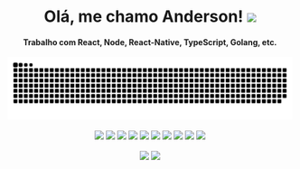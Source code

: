 <div align="center">
<h1 align="center">Olá, me chamo Anderson! <img width="35" src="https://media.giphy.com/media/hvRJCLFzcasrR4ia7z/giphy.gif"></h1>
<h4 align="center">Trabalho com React, Node, React-Native, TypeScript, Golang, etc.</h4>
</div>

<div align="center">
  <img src="https://github.com/andersonmogdans/andersonmogdans/blob/output/github-contribution-grid-snake-dark.svg" />
</div>

<div align="center">
  </br>
  <img src="https://img.shields.io/badge/react-%2320232a.svg?style=for-the-badge&logo=react&logoColor=%2361DAFB" />
  <img src="https://img.shields.io/badge/react_native-%2320232a.svg?style=for-the-badge&logo=react&logoColor=%2361DAFB" />
  <img src="https://img.shields.io/badge/node.js-6DA55F?style=for-the-badge&logo=node.js&logoColor=white" />
  <img src="https://img.shields.io/badge/typescript-%23007ACC.svg?style=for-the-badge&logo=typescript&logoColor=white" />
  <img src="https://img.shields.io/badge/go-%2300ADD8.svg?style=for-the-badge&logo=go&logoColor=white" />
  <img src="https://img.shields.io/badge/php-%23777BB4.svg?style=for-the-badge&logo=php&logoColor=white" />
  <img src="https://img.shields.io/badge/vuejs-%2335495e.svg?style=for-the-badge&logo=vuedotjs&logoColor=%234FC08D" />
  <img src="https://img.shields.io/badge/MongoDB-%234ea94b.svg?style=for-the-badge&logo=mongodb&logoColor=white" />
  <img src="https://img.shields.io/badge/mysql-%2300f.svg?style=for-the-badge&logo=mysql&logoColor=white" />
  <img src="https://img.shields.io/badge/docker-%230db7ed.svg?style=for-the-badge&logo=docker&logoColor=white" />
</div>

<div align="center">
  </br>
  <img height="180em" src="https://github-readme-stats.vercel.app/api/top-langs/?username=andersonmogdans&layout=compact&langs_count=7&theme=dracula"/>
  <img height="180em" src="https://github-readme-stats.vercel.app/api?username=andersonmogdans&show_icons=true&theme=dracula&include_all_commits=true&count_private=true"/
</div>
